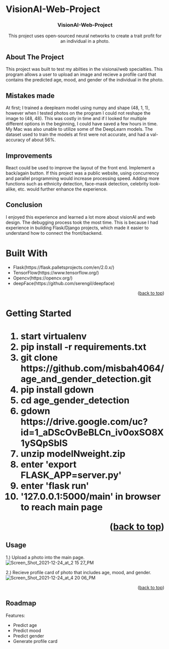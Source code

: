 # VisionAI-Web-Project

<div id="top"></div>


<h3 align="center">VisionAI-Web-Project</h3>

  <p align="center">
    This project uses open-sourced neural networks to create a trait profit for an individual in a photo. 
  
 



<!-- ABOUT THE PROJECT -->
## About The Project
This project was built to test my abilties in the visionai/web specialties. This program allows a user to upload an image and recieve a profile card that contains
the predicted age, mood, and gender of the individual in the photo.

 <p>
   
<h2>Mistakes made</h2>
At first; I trained a deeplearn model using numpy and shape (48, 1, 1), however when I tested photos on the program I could not reshape the image to (48, 48). This was costly in time and if I looked for multiple different options in the beginning, I could have saved a few hours in time. My Mac was also unable to utilize some of the DeepLearn models. The dataset used to train the models at first were not accurate, and had a val-accuracy of about 56%. 
 </p>
 <p>
<h2>Improvements</h2>
React could be used to improve the layout of the front end. Implement a back/again button. If this project was a public website, using concurrency and parallel programming would increase processing speed. Adding more functions such as ethnicity detection, face-mask detection, celebrity look-alike, etc. would further enhance the experience. 
 </p>
 <p>
<h2>Conclusion</h2>
I enjoyed this experience and learned a lot more about visionAI and web design. The debugging process took the most time. This is because I had experience in building Flask/Django projects, which made it easier to understand how to connect the front/backend. 
</p>


<h1>Built With</h1>
<ul>
  <li>Flask(https://flask.palletsprojects.com/en/2.0.x/)</li>
  <li>TensorFlow(https://www.tensorflow.org/)</li>
  <li>Opencv(https://opencv.org/)</li>
  <li>deepFace(https://github.com/serengil/deepface)</li>
</ul>
<p align="right">(<a href="#top">back to top</a>)</p>



<!-- GETTING STARTED -->
<h1>Getting Started<h1>
  <ol>
    <li>start virtualenv</li>
    <li>pip install -r requirements.txt</li>
    <li>git clone https://github.com/misbah4064/age_and_gender_detection.git</li>
    <li>pip install gdown</li>
    <li>cd age_gender_detection</li>
    <li>gdown https://drive.google.com/uc?id=1_aDScOvBeBLCn_iv0oxSO8X1ySQpSbIS</li>
    <li>unzip modelNweight.zip</li>
    <li>enter 'export FLASK_APP=server.py'</li>
    <li>enter 'flask run'</li>
    <li>'127.0.0.1:5000/main' in browser to reach main page</li>
  </ol>




<p align="right">(<a href="#top">back to top</a>)</p>



<!-- USAGE EXAMPLES -->
## Usage
1.) Upload a photo into the main page.
![Screen_Shot_2021-12-24_at_2 15 27_PM](https://user-images.githubusercontent.com/83558837/147373803-74657a03-c437-489d-80c0-b70f973848af.png)

2.) Recieve profile card of photo that includes age, mood, and gender.
![Screen_Shot_2021-12-24_at_4 20 06_PM](https://user-images.githubusercontent.com/83558837/147373797-b8bb23ca-4308-44d0-837f-e1558b20f63d.png)
<p align="right">(<a href="#top">back to top</a>)</p>



<!-- ROADMAP -->
## Roadmap

Features:
        <ul>
  <li>Predict age</li>
  <li>Predict mood</li>
  <li>Predict gender</li>
  <li>Generate profile card</li>
        </ul>









